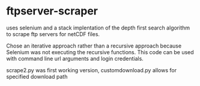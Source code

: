 # ftpserver-scraper
uses selenium and a stack implentation of the depth first search algorithm to scrape ftp servers for netCDF files.

Chose an iterative approach rather than a recursive approach because Selenium was not executing the recursive functions. 
This code can be used with command line url arguments and login credentials. 




scrape2.py was first working version, customdownload.py allows for specified download path
